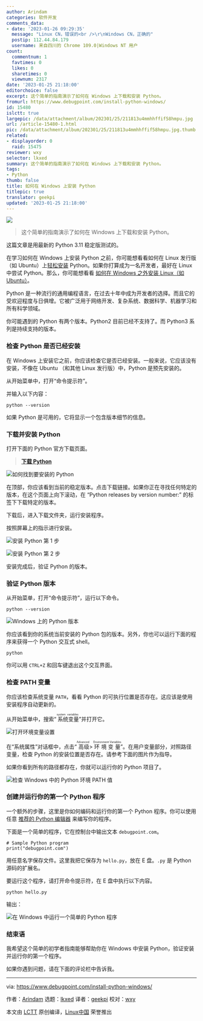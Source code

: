 ```yaml
---
author: Arindam
categories: 软件开发
comments_data:
- date: '2023-01-26 09:29:35'
  message: "Linux CN，错误的<br />\r\nWindows CN，正确的"
  postip: 112.44.84.179
  username: 来自四川的 Chrome 109.0|Windows NT 用户
count:
  commentnum: 1
  favtimes: 0
  likes: 0
  sharetimes: 0
  viewnum: 2317
date: '2023-01-25 21:18:00'
editorchoice: false
excerpt: 这个简单的指南演示了如何在 Windows 上下载和安装 Python。
fromurl: https://www.debugpoint.com/install-python-windows/
id: 15480
islctt: true
largepic: /data/attachment/album/202301/25/211813u4mmhhffif58hmpu.jpg
url: /article-15480-1.html
pic: /data/attachment/album/202301/25/211813u4mmhhffif58hmpu.jpg.thumb.jpg
related:
- displayorder: 0
  raid: 15475
reviewer: wxy
selector: lkxed
summary: 这个简单的指南演示了如何在 Windows 上下载和安装 Python。
tags:
- Python
thumb: false
title: 如何在 Windows 上安装 Python
titlepic: true
translator: geekpi
updated: '2023-01-25 21:18:00'
---
```


![](/data/attachment/album/202301/25/211813u4mmhhffif58hmpu.jpg)



> 
> 这个简单的指南演示了如何在 Windows 上下载和安装 Python。
> 
> 
> 


这篇文章是用最新的 Python 3.11 稳定版测试的。


在学习如何在 Windows 上安装 Python 之前，你可能想看看如何在 Linux 发行版（如 Ubuntu）上[轻松安装](/article-15475-1.html) Python。如果你打算成为一名开发者，最好在 Linux 中尝试 Python。那么，你可能想看看 [如何在 Windows 之外安装 Linux（如 Ubuntu）](https://www.debugpoint.com/complete-guide-how-dual-boot-ubuntu-windows/)。


Python 是一种流行的通用编程语言，在过去十年中成为开发者的选择。而且它的受欢迎程度与日俱增。它被广泛用于网络开发、复杂系统、数据科学、机器学习和所有科学领域。


你可能遇到的 Python 有两个版本。Python2 目前已经不支持了。而 Python3 系列是持续支持的版本。


### 检查 Python 是否已经安装


在 Windows 上安装它之前，你应该检查它是否已经安装。一般来说，它应该没有安装，不像在 Ubuntu （和其他 Linux 发行版）中，Python 是预先安装的。


从开始菜单中，打开“命令提示符”。


并输入以下内容：



```
python --version

```

如果 Python 是可用的，它将显示一个包含版本细节的信息。


### 下载并安装 Python


打开下面的 Python 官方下载页面。



> 
> **[下载 Python](https://www.python.org/downloads/)**
> 
> 
> 


![如何找到要安装的 Python](/data/attachment/album/202301/25/212051d3ym01036v0cym66.jpg)


在顶部，你应该看到当前的稳定版本。点击下载链接。如果你正在寻找任何特定的版本，在这个页面上向下滚动，在 “Python releases by version number:” 的标签下下载特定的版本。


下载后，进入下载文件夹，运行安装程序。


按照屏幕上的指示进行安装。


![安装 Python 第 1 步](/data/attachment/album/202301/25/212058zdz7dk0ftu7ku6rd.jpg)


![安装 Python 第 2 步](/data/attachment/album/202301/25/212107bgzj2u8cc79cc7sc.jpg)


安装完成后，验证 Python 的版本。


### 验证 Python 版本


从开始菜单，打开“命令提示符”，运行以下命令。



```
python --version

```

![Windows 上的 Python 版本](/data/attachment/album/202301/25/212115xpfz68mpmfhty8wf.jpg)


你应该看到你的系统当前安装的 Python 包的版本。另外，你也可以运行下面的程序来获得一个 Python 交互式 shell。



```
python

```

你可以用 `CTRL+Z` 和回车键退出这个交互界面。


### 检查 PATH 变量


你应该检查系统变量 `PATH`，看看 Python 的可执行位置是否存在。这应该是使用安装程序自动更新的。


从开始菜单中，搜索“<ruby> 系统变量 <rt>  system variables </rt></ruby>”并打开它。


![打开环境变量设置](/data/attachment/album/202301/25/212121zlccq989v8zlluuq.jpg)


在“系统属性”对话框中，点击“<ruby> 高级 <rt>  Advanced </rt></ruby> > <ruby> 环境变量 <rt>  Environment Variables </rt></ruby>”。在用户变量部分，对照路径变量，检查 Python 的安装位置是否存在。请参考下面的图片作为指导。


如果你看到所有的路径都存在，你就可以运行你的 Python 项目了。


![检查 Windows 中的 Python 环境 PATH 值](/data/attachment/album/202301/25/212134machh12h8gu6a186.jpg)


### 创建并运行你的第一个 Python 程序


一个额外的步骤，这里是你如何编码和运行你的第一个 Python 程序。你可以使用任意 [推荐的 Python 编辑器](https://www.debugpoint.com/5-best-python-ide-code-editor/) 来编写你的程序。


下面是一个简单的程序，它在控制台中输出文本 `debugpoint.com`。



```
# Sample Python program
print("debugpoint.com")

```

用任意名字保存文件。这里我把它保存为 `hello.py`，放在 E 盘。`.py` 是 Python 源码的扩展名。


要运行这个程序，请打开命令提示符，在 E 盘中执行以下内容。



```
python hello.py

```

输出：


![在 Windows 中运行一个简单的 Python 程序](/data/attachment/album/202301/25/212141x8o60xq0xnhxhdxo.jpg)


### 结束语


我希望这个简单的初学者指南能够帮助你在 Windows 中安装 Python，验证安装并运行你的第一个程序。


如果你遇到问题，请在下面的评论栏中告诉我。




---


via: <https://www.debugpoint.com/install-python-windows/>


作者：[Arindam](https://www.debugpoint.com/author/admin1/) 选题：[lkxed](https://github.com/lkxed) 译者：[geekpi](https://github.com/geekpi) 校对：[wxy](https://github.com/wxy)


本文由 [LCTT](https://github.com/LCTT/TranslateProject) 原创编译，[Linux中国](https://linux.cn/) 荣誉推出